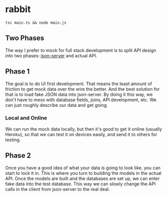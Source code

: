 # rabbit

```
tsc main.ts && node main.js
```

## Two Phases

The way I prefer to mock for full stack development is to split API design into two phases: [json-server](https://github.com/typicode/json-server) and actual API.

## Phase 1

The goal is to do UI first development. That means the least amount of friction to get mock data over the wire the better. And the best solution for that is to load fake JSON data into json-server. By doing it this way, we don't have to mess with database fields, joins, API development, etc. We can just roughly describe our data and get going.

### Local and Online

We can run the mock data locally, but then it's good to get it online (usually Heroku), so that we can test it on devices easily, and send it to others for testing.

## Phase 2

Once you have a good idea of what your data is going to look like, you can start to lock it in. This is where you turn to building the models in the actual API. Once the models are built and the databases are set up, we can enter fake data into the test database. This way we can slowly change the API calls in the client from json-server to the real deal.
